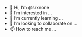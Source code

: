 - 👋 Hi, I’m @srxnone
- 👀 I’m interested in ...
- 🌱 I’m currently learning ...
- 💞️ I’m looking to collaborate on ...
- 📫 How to reach me ...

<!---
srxnone/srxnone is a ✨ special ✨ repository because its `README.md` (this file) appears on your GitHub profile.
You can click the Preview link to take a look at your changes.
--->
